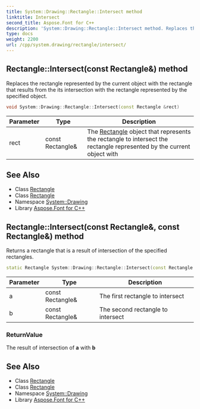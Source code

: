```yaml
---
title: System::Drawing::Rectangle::Intersect method
linktitle: Intersect
second_title: Aspose.Font for C++
description: 'System::Drawing::Rectangle::Intersect method. Replaces the rectangle represented by the current object with the rectangle that results from the its intersection with the rectangle represented by the specified object in C++.'
type: docs
weight: 2200
url: /cpp/system.drawing/rectangle/intersect/
---
```

## Rectangle::Intersect(const Rectangle\&) method


Replaces the rectangle represented by the current object with the rectangle that results from the its intersection with the rectangle represented by the specified object.

```cpp
void System::Drawing::Rectangle::Intersect(const Rectangle &rect)
```


| Parameter | Type | Description |
| --- | --- | --- |
| rect | const Rectangle\& | The [Rectangle](../) object that represents the rectangle to intersect the rectangle represented by the current object with |

## See Also

* Class [Rectangle](../)
* Class [Rectangle](../)
* Namespace [System::Drawing](../../)
* Library [Aspose.Font for C++](../../../)
## Rectangle::Intersect(const Rectangle\&, const Rectangle\&) method


Returns a rectangle that is a result of intersection of the specified rectangles.

```cpp
static Rectangle System::Drawing::Rectangle::Intersect(const Rectangle &a, const Rectangle &b)
```


| Parameter | Type | Description |
| --- | --- | --- |
| a | const Rectangle\& | The first rectangle to intersect |
| b | const Rectangle\& | The second rectangle to intersect |

### ReturnValue

The result of intersection of **a** with **b**

## See Also

* Class [Rectangle](../)
* Class [Rectangle](../)
* Namespace [System::Drawing](../../)
* Library [Aspose.Font for C++](../../../)
